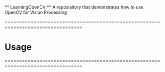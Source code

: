 ** LearningOpenCV **
A reposiaitory that demonstrates how to use OpenCV for Vision Processing

=================================================================================
# Usage

=================================================================================
